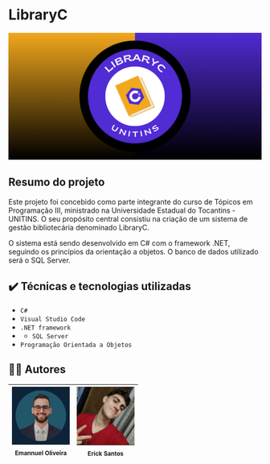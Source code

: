# LibraryC

![Template LibraryC](https://github.com/emannuelop/LibraryC/blob/main/imagens/LibraryC.png)

## Resumo do projeto
Este projeto foi concebido como parte integrante do curso de Tópicos em Programação III, ministrado na Universidade Estadual do Tocantins - UNITINS. O seu propósito central consistiu na criação de um sistema de gestão bibliotecária denominado LibraryC.

O sistema está sendo desenvolvido em C# com o framework .NET, seguindo os princípios da orientação a objetos. O banco de dados utilizado será o SQL Server.

## ✔️ Técnicas e tecnologias utilizadas

- ``C#``
- ``Visual Studio Code``
- ``.NET framework``
- - ``SQL Server``
- ``Programação Orientada a Objetos``

## 👨‍💻 Autores

|<img src="imagens/emannuel.png" width=115><br><sub>Emannuel Oliveira</sub> | <img src="imagens/erick.jpg" width=115><br><sub>Erick Santos</sub> |
| :---: | :---: |
